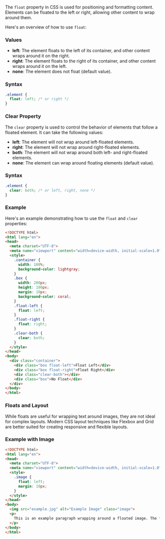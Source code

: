 The `float` property in CSS is used for positioning and formatting content. 
Elements can be floated to the left or right, allowing other content to wrap around them. 

Here's an overview of how to use `float`:

### Values
- **left**: The element floats to the left of its container, and other content wraps around it on the right.
- **right**: The element floats to the right of its container, and other content wraps around it on the left.
- **none**: The element does not float (default value).

### Syntax
```css
.element {
  float: left; /* or right */
}
```

### Clear Property
The `clear` property is used to control the behavior of elements that follow a floated element. It can take the following values:
- **left**: The element will not wrap around left-floated elements.
- **right**: The element will not wrap around right-floated elements.
- **both**: The element will not wrap around both left- and right-floated elements.
- **none**: The element can wrap around floating elements (default value).

### Syntax
```css
.element {
  clear: both; /* or left, right, none */
}
```

### Example
Here's an example demonstrating how to use the `float` and `clear` properties:

```html
<!DOCTYPE html>
<html lang="en">
<head>
  <meta charset="UTF-8">
  <meta name="viewport" content="width=device-width, initial-scale=1.0">
  <style>
    .container {
      width: 100%;
      background-color: lightgray;
    }
    .box {
      width: 200px;
      height: 100px;
      margin: 10px;
      background-color: coral;
    }
    .float-left {
      float: left;
    }
    .float-right {
      float: right;
    }
    .clear-both {
      clear: both;
    }
  </style>
</head>
<body>
  <div class="container">
    <div class="box float-left">Float Left</div>
    <div class="box float-right">Float Right</div>
    <div class="clear-both"></div>
    <div class="box">No Float</div>
  </div>
</body>
</html>
```

### Floats and Layout
While floats are useful for wrapping text around images, they are not ideal for complex layouts. Modern CSS layout techniques like Flexbox and Grid are better suited for creating responsive and flexible layouts.

### Example with Image
```html
<!DOCTYPE html>
<html lang="en">
<head>
  <meta charset="UTF-8">
  <meta name="viewport" content="width=device-width, initial-scale=1.0">
  <style>
    .image {
      float: left;
      margin: 10px;
    }
  </style>
</head>
<body>
  <img src="example.jpg" alt="Example Image" class="image">
  <p>
    This is an example paragraph wrapping around a floated image. The float property allows text to flow around the image, creating a visually appealing layout.
  </p>
</body>
</html>
```
